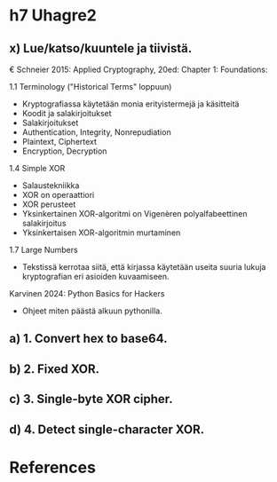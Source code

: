 # h7 Uhagre2

## x) Lue/katso/kuuntele ja tiivistä.

€ Schneier 2015: Applied Cryptography, 20ed: Chapter 1: Foundations:

1.1 Terminology ("Historical Terms" loppuun)

- Kryptografiassa käytetään monia erityistermejä ja käsitteitä
- Koodit ja salakirjoitukset
- Salakirjoitukset
- Authentication, Integrity, Nonrepudiation
- Plaintext, Ciphertext
- Encryption, Decryption

1.4 Simple XOR

- Salaustekniikka
- XOR on operaattiori
- XOR perusteet
- Yksinkertainen XOR-algoritmi on Vigenèren polyalfabeettinen salakirjoitus
- Yksinkertaisen XOR-algoritmin murtaminen

1.7 Large Numbers

- Tekstissä kerrotaa siitä, että kirjassa käytetään useita suuria lukuja kryptografian eri asioiden kuvaamiseen.

Karvinen 2024: Python Basics for Hackers

- Ohjeet miten päästä alkuun pythonilla.


## a) 1. Convert hex to base64.

## b) 2. Fixed XOR.

## c) 3. Single-byte XOR cipher.

## d) 4. Detect single-character XOR.

# References
